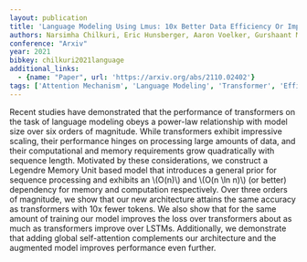 ```yaml
---
layout: publication
title: 'Language Modeling Using Lmus: 10x Better Data Efficiency Or Improved Scaling Compared To Transformers'
authors: Narsimha Chilkuri, Eric Hunsberger, Aaron Voelker, Gurshaant Malik, Chris Eliasmith
conference: "Arxiv"
year: 2021
bibkey: chilkuri2021language
additional_links:
  - {name: "Paper", url: 'https://arxiv.org/abs/2110.02402'}
tags: ['Attention Mechanism', 'Language Modeling', 'Transformer', 'Efficiency and Optimization', 'Training Techniques', 'Model Architecture', 'Pretraining Methods']
---
```

Recent studies have demonstrated that the performance of transformers on the
task of language modeling obeys a power-law relationship with model size over
six orders of magnitude. While transformers exhibit impressive scaling, their
performance hinges on processing large amounts of data, and their computational
and memory requirements grow quadratically with sequence length. Motivated by
these considerations, we construct a Legendre Memory Unit based model that
introduces a general prior for sequence processing and exhibits an \\(O(n)\\) and
\\(O(n \ln n)\\) (or better) dependency for memory and computation respectively.
Over three orders of magnitude, we show that our new architecture attains the
same accuracy as transformers with 10x fewer tokens. We also show that for the
same amount of training our model improves the loss over transformers about as
much as transformers improve over LSTMs. Additionally, we demonstrate that
adding global self-attention complements our architecture and the augmented
model improves performance even further.
